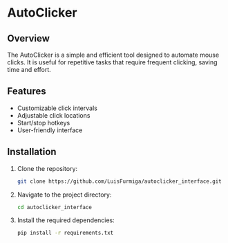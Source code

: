 # AutoClicker

## Overview
The AutoClicker is a simple and efficient tool designed to automate mouse clicks. It is useful for repetitive tasks that require frequent clicking, saving time and effort.

## Features
- Customizable click intervals
- Adjustable click locations
- Start/stop hotkeys
- User-friendly interface

## Installation
1. Clone the repository:
    ```sh
    git clone https://github.com/LuisFurmiga/autoclicker_interface.git
    ```
2. Navigate to the project directory:
    ```sh
    cd autoclicker_interface
    ```
3. Install the required dependencies:
    ```sh
    pip install -r requirements.txt
    ```
